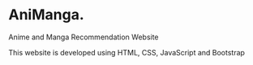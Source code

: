 # AniManga.

Anime and Manga Recommendation Website

This website is developed using HTML, CSS, JavaScript and Bootstrap
